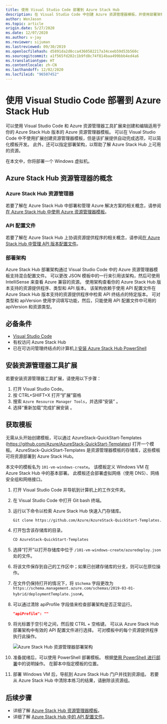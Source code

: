 ```yaml
---
title: 使用 Visual Studio Code 部署到 Azure Stack Hub
description: 在 Visual Studio Code 中创建 Azure 资源管理器模板，并使用部署架构来准备与我的 Azure Stack Hub 版本兼容的模板。
author: WenJason
ms.topic: article
origin.date: 5/27/2020
ms.date: 12/07/2020
ms.author: v-jay
ms.reviewer: sijuman
ms.lastreviewed: 09/30/2019
ms.openlocfilehash: d5891da2d8cca4360582217a34ceeb59d53b560c
ms.sourcegitcommit: a1f565fd202c1b9fd8c74f814baa499bbb4ed4a6
ms.translationtype: HT
ms.contentlocale: zh-CN
ms.lasthandoff: 12/02/2020
ms.locfileid: "96507452"
---
```

# <a name="deploy-with-visual-studio-code-to-azure-stack-hub"></a>使用 Visual Studio Code 部署到 Azure Stack Hub

可以使用 Visual Studio Code 和 Azure 资源管理器工具扩展来创建和编辑适用于你的 Azure Stack Hub 版本的 Azure 资源管理器模板。 可以在 Visual Studio Code 中不使用扩展创建资源管理器模板，但是该扩展提供自动完成选项，可以简化模板开发。 此外，还可以指定部署架构，以帮助了解 Azure Stack Hub 上可用的资源。

在本文中，你将部署一个 Windows 虚拟机。

## <a name="concepts-for-azure-stack-hub-resource-manager"></a>Azure Stack Hub 资源管理器的概念

### <a name="azure-stack-hub-resource-manager"></a>Azure Stack Hub 资源管理器

若要了解在 Azure Stack Hub 中部署和管理 Azure 解决方案的相关概念，请参阅[在 Azure Stack Hub 中使用 Azure 资源管理器模板](azure-stack-arm-templates.md)。

### <a name="api-profiles"></a>API 配置文件
若要了解在 Azure Stack Hub 上协调资源提供程序的相关概念，请参阅[在 Azure Stack Hub 中管理 API 版本配置文件](azure-stack-version-profiles.md)。

### <a name="the-deployment-schema"></a>部署架构

Azure Stack Hub 部署架构通过 Visual Studio Code 中的 Azure 资源管理器模板支持混合配置文件。 可以更改 JSON 模板中的一行来引用该架构，然后可使用 IntelliSense 来查看 Azure 兼容的资源。 使用架构查看你的 Azure Stack Hub 版本支持的资源提供程序、类型和 API 版本。 该架构依赖于使用 API 配置文件在 Azure Stack Hub 版本支持的资源提供程序中检索 API 终结点的特定版本。 可对类型和 apiVersion 使用字词填写功能，然后，只能使用 API 配置文件中可用的 apiVersion 和资源类型。

## <a name="prerequisites"></a>必备条件

- [Visual Studio Code](https://code.visualstudio.com/)
- 有权访问 Azure Stack Hub
- 已在可访问管理终结点的计算机上[安装 Azure Stack Hub PowerShell](../operator/powershell-install-az-module.md)

## <a name="install-resource-manager-tools-extension"></a>安装资源管理器工具扩展

若要安装资源管理器工具扩展，请使用以下步骤：

1. 打开 Visual Studio Code。
2. 按 CTRL+SHIFT+X 打开“扩展”窗格
3. 搜索 `Azure Resource Manager Tools`，并选择“安装”  。
4. 选择“重新加载”完成扩展安装  。

## <a name="get-a-template"></a>获取模板

无需从头开始创建模板，可以通过 AzureStack-QuickStart-Templates (https://github.com/Azure/AzureStack-QuickStart-Templates) 打开一个模板。 AzureStack-QuickStart-Templates 是资源管理器模板的存储库，这些模板可将资源部署到 Azure Stack Hub。 

本文中的模板名为 `101-vm-windows-create`。 该模板定义 Windows VM 在 Azure Stack Hub 中的基本部署。  此模板还会部署虚拟网络（使用 DNS）、网络安全组和网络接口。

1. 打开 Visual Studio Code 并导航到计算机上的工作文件夹。
2. 在 Visual Studio Code 中打开 Git bash 终端。
3. 运行以下命令以检索 Azure Stack Hub 快速入门存储库。
    ```bash  
    Git clone https://github.com/Azure/AzureStack-QuickStart-Templates.git
    ```
4. 打开包含该存储库的目录。
    ```bash  
    CD AzureStack-QuickStart-Templates
    ```
5. 选择“打开”以打开存储库中位于 `/101-vm-windows-create/azuredeploy.json` 处的文件。
6. 将该文件保存到自己的工作区中；如果已创建存储库的分支，则可以在原位操作。
7. 在文件仍保持打开的情况下，将 `$Schema` 字段更改为 `https://schema.management.azure.com/schemas/2019-03-01-hybrid/deploymentTemplate.json#`。
8. 可以通过清除 apiProfile 字段值来检查部署架构是否正常运行。
    ```JSON  
    "apiProfile": ""
    ```
9. 将光标置于空引号之间，然后按 CTRL + 空格键。 可以从 Azure Stack Hub 部署架构中有效的 API 配置文件进行选择。 可对模板中的每个资源提供程序执行此操作。

    ![Azure Stack Hub 资源管理器部署架构](./media/azure-stack-resource-manager-deploy-template-vscode/azure-stack-resource-manager-vscode-schema.png)

10. 准备就绪后，可以使用 PowerShell 部署模板。 根据[使用 PowerShell 进行部署](azure-stack-deploy-template-powershell.md)中的说明操作。 在脚本中指定模板的位置。
11. 部署 Windows VM 后，导航到 Azure Stack Hub 门户并找到资源组。 若要从 Azure Stack Hub 中清除本练习的结果，请删除该资源组。

## <a name="next-steps"></a>后续步骤

- 详细了解 [Azure Stack Hub 资源管理器模板](azure-stack-arm-templates.md)。  
- 详细了解 [Azure Stack Hub 中的 API 配置文件](azure-stack-version-profiles.md)。